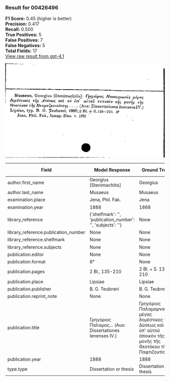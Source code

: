 ### Result for 00426496
**F1 Score:** 0.45 (higher is better)<br>**Precision:** 0.417<br>**Recall:** 0.500<br>**True Positives:** 5<br>**False Positives:** 7<br>**False Negatives:** 5<br>**Total Fields:** 17<br>[View raw result from gpt-4.1](https://github.com/RISE-UNIBAS/humanities_data_benchmark/blob/main/results/2025-09-02/T0160/request_T0160_00426496.json)

<img src="https://github.com/RISE-UNIBAS/humanities_data_benchmark/blob/main/benchmarks/zettelkatalog/images/00426496.jpg?raw=true" alt="00426496" width="600px">

| Field | Model Response | Ground Truth | Fuzzy Score | Match |
|-------|----------------|--------------|-------------|-------|
| author.first_name | Georgius [Stenimachitis] | Georgius | 0.500 | ❌ |
| author.last_name | Musaeus | Musaeus | 1.000 | ✅ |
| examination.place | Jena, Phil. Fak. | Jena | 0.400 | ❌ |
| examination.year | 1888 | 1868 | 0.000 | ❌ |
| library_reference | {'shelfmark': '', 'publication_number': '', 'subjects': ''} | None | 0.000 | ❌ |
| library_reference.publication_number | None | None | 1.000 | ✅ |
| library_reference.shelfmark | None | None | 1.000 | ✅ |
| library_reference.subjects | None | None | 1.000 | ✅ |
| publication.editor | None | None | 1.000 | ✅ |
| publication.format | 8° | None | 0.000 | ❌ |
| publication.pages | 2 Bl., 135-210 | 2 Bl. + S. 135–210 | 0.750 | ❌ |
| publication.place | Lipsiae | Lipsiae | 1.000 | ✅ |
| publication.publisher | B. G. Teubneri | B. G. Teubneri | 1.000 | ✅ |
| publication.reprint_note | None | None | 1.000 | ✅ |
| publication.title | Γρηγόριος Παλαμας... (Aus: Dissertationes Ienenses IV.) | Γρηγόριος Παλαμαρναὺς μέγας δομέστικος τῆς Δύσεως καὶ τὸ ὑπ' αὐτοῦ ἀποικὸν τῆς μονῆς τῆς Θεοτόκου τῆς Παφτιζουτίσσης | 0.246 | ❌ |
| publication.year | 1888 | 1888 | 1.000 | ✅ |
| type.type | Dissertation or thesis | Dissertation or thesis | 1.000 | ✅ |

